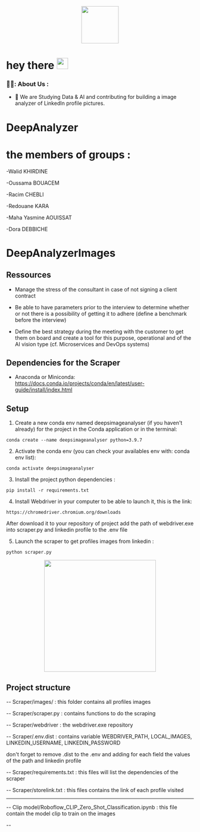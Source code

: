 
<div id="header" align="center">
  <img src="https://media.giphy.com/media/M9gbBd9nbDrOTu1Mqx/giphy.gif" width="100"/>
</div>

<h1>
  hey there
  <img src="https://media.giphy.com/media/hvRJCLFzcasrR4ia7z/giphy.gif" width="30px"/>
</h1>


### 🧑‍💻: About Us :
- :telescope: We are Studying Data & AI and contributing for building a image analyzer of LinkedIn profile pictures.


# DeepAnalyzer

# the members of groups :
-Walid KHIRDINE

-Oussama BOUACEM

-Racim CHEBLI 

-Redouane KARA

-Maha Yasmine AOUISSAT

-Dora DEBBICHE

# DeepAnalyzerImages

## Ressources

* Manage the stress of the consultant in case of not signing a client contract

* Be able to have parameters prior to the interview to determine whether or not there is a possibility of getting it to adhere (define a benchmark before the interview)

* Define the best strategy during the meeting with the customer to get them on board and create a tool for this purpose, operational and of the AI ​​vision type (cf. Microservices and DevOps systems)

## Dependencies for the Scraper

* Anaconda or Miniconda: https://docs.conda.io/projects/conda/en/latest/user-guide/install/index.html

## Setup

1. Create a new conda env named deepsimageanalyser (if you haven't already) for the project in the Conda application or in the terminal:
```
conda create --name deepsimageanalyser python=3.9.7 
```

2. Activate the conda env (you can check your availables env with: conda env list):
```
conda activate deepsimageanalyser
```

3. Install the project python dependencies :
```
pip install -r requirements.txt
```

4. Install Webdriver in your computer to be able to launch it, this is the link:
```
https://chromedriver.chromium.org/downloads
```

After download it to your repository of project add the path of webdriver.exe into scraper.py and linkedin profile to the .env file

5. Launch the scraper to get profiles images from linkedin :

```
python scraper.py
```
<div align="center">
  <img src="https://lalalab.zendesk.com/hc/article_attachments/4411304152338/LoathsomeWaryDugong-max-1mb.gif" width="300"/>
</div>


## Project structure

    
-- Scraper/images/ : this folder contains all profiles images
    
-- Scraper/scraper.py : contains functions to do the scraping

-- Scraper/webdriver : the webdriver.exe repository
    
-- Scraper/.env.dist : contains variable WEBDRIVER_PATH, LOCAL_IMAGES, LINKEDIN_USERNAME, LINKEDIN_PASSWORD 

   don't forget to remove .dist to the .env and adding for each field the values of the path and linkedin profile

-- Scraper/requirements.txt : this files will list the dependencies of the scraper

-- Scraper/storelink.txt : this files contains the link of each profile visited
  
----- 

-- Clip model/Roboflow_CLIP_Zero_Shot_Classification.ipynb : this file contain the model clip to train on the images

-- 


